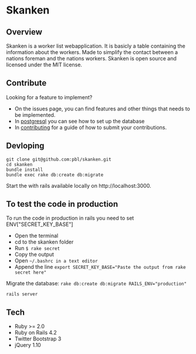 # Skanken

## Overview
Skanken is a worker list webapplication. It is basicly a table containing the information about the workers. Made to simplify the contact between a nations foreman and the nations workers. Skanken is open source and licensed under the MIT license.

## Contribute

Looking for a feature to implement?

* On the issues page, you can find features and other things that needs to be implemented.
* In [postgresql](POSTGRESQL.md) you can see how to set up the database
* In [contributing](CONTRIBUTING.md) for a guide of how to submit your contributions.

## Devloping

```
git clone git@github.com:pbl/skanken.git
cd skanken
bundle install
bundle exec rake db:create db:migrate
```

Start the with rails available locally on http://localhost:3000.

## To test the code in production

To run the code in production in rails you need to set ENV["SECRET_KEY_BASE"]

* Open the terminal
* cd to the skanken folder
* Run ```$ rake secret ```
* Copy the output
* Open ```~/.bashrc in a text editor```
* Append the line ```export SECRET_KEY_BASE="Paste the output from rake secret here"```

Migrate the database:
```rake db:create db:migrate RAILS_ENV="production"```

```
rails server
```



## Tech

* Ruby >= 2.0
* Ruby on Rails 4.2
* Twitter Bootstrap 3
* jQuery 1.10

